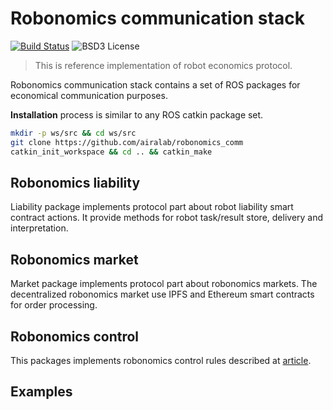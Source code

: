 Robonomics communication stack 
==============================
[![Build Status](https://travis-ci.org/airalab/robonomics_comm.svg?branch=master)](https://travis-ci.org/airalab/robonomics_comm)
![BSD3 License](http://img.shields.io/badge/license-BSD3-brightgreen.svg)

> This is reference implementation of robot economics protocol.

Robonomics communication stack contains a set of ROS packages for economical communication purposes.

**Installation** process is similar to any ROS catkin package set.

```bash
mkdir -p ws/src && cd ws/src
git clone https://github.com/airalab/robonomics_comm
catkin_init_workspace && cd .. && catkin_make 
```

Robonomics liability
--------------------

Liability package implements protocol part about robot liability
smart contract actions. It provide methods for robot task/result
store, delivery and interpretation.

Robonomics market
-----------------

Market package implements protocol part about robonomics markets.
The decentralized robonomics market use IPFS and Ethereum smart contracts
for order processing.

Robonomics control
------------------

This packages implements robonomics control rules described at [article](http://ensrationis.com/smart-factory-and-capital/).

Examples
--------


